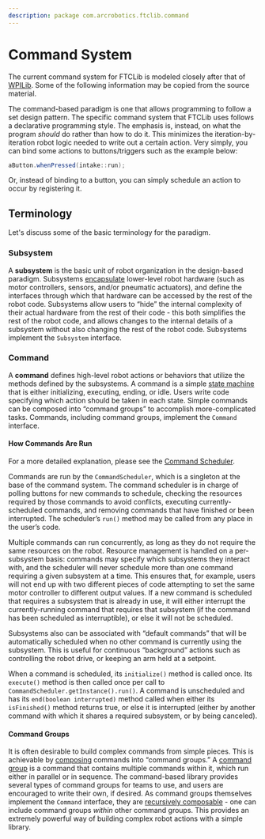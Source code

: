 ```yaml
---
description: package com.arcrobotics.ftclib.command
---
```


# Command System

The current command system for FTCLib is modeled closely after that of [WPILib](https://docs.wpilib.org/en/latest/docs/software/commandbased/index.html). Some of the following information may be copied from the source material.

The command-based paradigm is one that allows programming to follow a set design pattern. The specific command system that FTCLib uses follows a declarative programming style. The emphasis is, instead, on what the program _should_ do rather than how to do it. This minimizes the iteration-by-iteration robot logic needed to write out a certain action. Very simply, you can bind some actions to buttons/triggers such as the example below:

```java
aButton.whenPressed(intake::run);
```

Or, instead of binding to a button, you can simply schedule an action to occur by registering it.

## Terminology

Let's discuss some of the basic terminology for the paradigm.

### Subsystem

A **subsystem** is the basic unit of robot organization in the design-based paradigm. Subsystems [encapsulate](https://en.wikipedia.org/wiki/Encapsulation_%28computer_programming%29) lower-level robot hardware \(such as motor controllers, sensors, and/or pneumatic actuators\), and define the interfaces through which that hardware can be accessed by the rest of the robot code. Subsystems allow users to “hide” the internal complexity of their actual hardware from the rest of their code - this both simplifies the rest of the robot code, and allows changes to the internal details of a subsystem without also changing the rest of the robot code. Subsystems implement the `Subsystem` interface.

### Command

A **command** defines high-level robot actions or behaviors that utilize the methods defined by the subsystems. A command is a simple [state machine](https://en.wikipedia.org/wiki/Finite-state_machine) that is either initializing, executing, ending, or idle. Users write code specifying which action should be taken in each state. Simple commands can be composed into “command groups” to accomplish more-complicated tasks. Commands, including command groups, implement the `Command` interface.

#### How Commands Are Run

For a more detailed explanation, please see the [Command Scheduler](command-scheduler.md).

Commands are run by the `CommandScheduler`, which is a singleton at the base of the command system. The command scheduler is in charge of polling buttons for new commands to schedule, checking the resources required by those commands to avoid conflicts, executing currently-scheduled commands, and removing commands that have finished or been interrupted. The scheduler’s `run()` method may be called from any place in the user’s code.

Multiple commands can run concurrently, as long as they do not require the same resources on the robot. Resource management is handled on a per-subsystem basis: commands may specify which subsystems they interact with, and the scheduler will never schedule more than one command requiring a given subsystem at a time. This ensures that, for example, users will not end up with two different pieces of code attempting to set the same motor controller to different output values. If a new command is scheduled that requires a subsystem that is already in use, it will either interrupt the currently-running command that requires that subsystem \(if the command has been scheduled as interruptible\), or else it will not be scheduled.

Subsystems also can be associated with “default commands” that will be automatically scheduled when no other command is currently using the subsystem. This is useful for continuous “background” actions such as controlling the robot drive, or keeping an arm held at a setpoint.

When a command is scheduled, its `initialize()` method is called once. Its `execute()` method is then called once per call to `CommandScheduler.getInstance().run()`. A command is unscheduled and has its `end(boolean interrupted)` method called when either its `isFinished()` method returns true, or else it is interrupted \(either by another command with which it shares a required subsystem, or by being canceled\).

#### Command Groups

It is often desirable to build complex commands from simple pieces. This is achievable by [composing](https://en.wikipedia.org/wiki/Object_composition) commands into “command groups.” A [command group](command-groups.md) is a command that contains multiple commands within it, which run either in parallel or in sequence. The command-based library provides several types of command groups for teams to use, and users are encouraged to write their own, if desired. As command groups themselves implement the `Command` interface, they are [recursively composable](https://en.wikipedia.org/wiki/Object_composition#Recursive_composition) - one can include command groups _within_ other command groups. This provides an extremely powerful way of building complex robot actions with a simple library.

